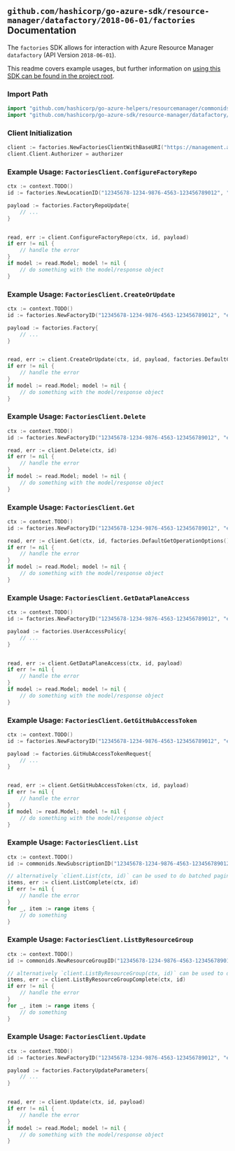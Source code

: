 
## `github.com/hashicorp/go-azure-sdk/resource-manager/datafactory/2018-06-01/factories` Documentation

The `factories` SDK allows for interaction with Azure Resource Manager `datafactory` (API Version `2018-06-01`).

This readme covers example usages, but further information on [using this SDK can be found in the project root](https://github.com/hashicorp/go-azure-sdk/tree/main/docs).

### Import Path

```go
import "github.com/hashicorp/go-azure-helpers/resourcemanager/commonids"
import "github.com/hashicorp/go-azure-sdk/resource-manager/datafactory/2018-06-01/factories"
```


### Client Initialization

```go
client := factories.NewFactoriesClientWithBaseURI("https://management.azure.com")
client.Client.Authorizer = authorizer
```


### Example Usage: `FactoriesClient.ConfigureFactoryRepo`

```go
ctx := context.TODO()
id := factories.NewLocationID("12345678-1234-9876-4563-123456789012", "locationId")

payload := factories.FactoryRepoUpdate{
	// ...
}


read, err := client.ConfigureFactoryRepo(ctx, id, payload)
if err != nil {
	// handle the error
}
if model := read.Model; model != nil {
	// do something with the model/response object
}
```


### Example Usage: `FactoriesClient.CreateOrUpdate`

```go
ctx := context.TODO()
id := factories.NewFactoryID("12345678-1234-9876-4563-123456789012", "example-resource-group", "factoryName")

payload := factories.Factory{
	// ...
}


read, err := client.CreateOrUpdate(ctx, id, payload, factories.DefaultCreateOrUpdateOperationOptions())
if err != nil {
	// handle the error
}
if model := read.Model; model != nil {
	// do something with the model/response object
}
```


### Example Usage: `FactoriesClient.Delete`

```go
ctx := context.TODO()
id := factories.NewFactoryID("12345678-1234-9876-4563-123456789012", "example-resource-group", "factoryName")

read, err := client.Delete(ctx, id)
if err != nil {
	// handle the error
}
if model := read.Model; model != nil {
	// do something with the model/response object
}
```


### Example Usage: `FactoriesClient.Get`

```go
ctx := context.TODO()
id := factories.NewFactoryID("12345678-1234-9876-4563-123456789012", "example-resource-group", "factoryName")

read, err := client.Get(ctx, id, factories.DefaultGetOperationOptions())
if err != nil {
	// handle the error
}
if model := read.Model; model != nil {
	// do something with the model/response object
}
```


### Example Usage: `FactoriesClient.GetDataPlaneAccess`

```go
ctx := context.TODO()
id := factories.NewFactoryID("12345678-1234-9876-4563-123456789012", "example-resource-group", "factoryName")

payload := factories.UserAccessPolicy{
	// ...
}


read, err := client.GetDataPlaneAccess(ctx, id, payload)
if err != nil {
	// handle the error
}
if model := read.Model; model != nil {
	// do something with the model/response object
}
```


### Example Usage: `FactoriesClient.GetGitHubAccessToken`

```go
ctx := context.TODO()
id := factories.NewFactoryID("12345678-1234-9876-4563-123456789012", "example-resource-group", "factoryName")

payload := factories.GitHubAccessTokenRequest{
	// ...
}


read, err := client.GetGitHubAccessToken(ctx, id, payload)
if err != nil {
	// handle the error
}
if model := read.Model; model != nil {
	// do something with the model/response object
}
```


### Example Usage: `FactoriesClient.List`

```go
ctx := context.TODO()
id := commonids.NewSubscriptionID("12345678-1234-9876-4563-123456789012")

// alternatively `client.List(ctx, id)` can be used to do batched pagination
items, err := client.ListComplete(ctx, id)
if err != nil {
	// handle the error
}
for _, item := range items {
	// do something
}
```


### Example Usage: `FactoriesClient.ListByResourceGroup`

```go
ctx := context.TODO()
id := commonids.NewResourceGroupID("12345678-1234-9876-4563-123456789012", "example-resource-group")

// alternatively `client.ListByResourceGroup(ctx, id)` can be used to do batched pagination
items, err := client.ListByResourceGroupComplete(ctx, id)
if err != nil {
	// handle the error
}
for _, item := range items {
	// do something
}
```


### Example Usage: `FactoriesClient.Update`

```go
ctx := context.TODO()
id := factories.NewFactoryID("12345678-1234-9876-4563-123456789012", "example-resource-group", "factoryName")

payload := factories.FactoryUpdateParameters{
	// ...
}


read, err := client.Update(ctx, id, payload)
if err != nil {
	// handle the error
}
if model := read.Model; model != nil {
	// do something with the model/response object
}
```

